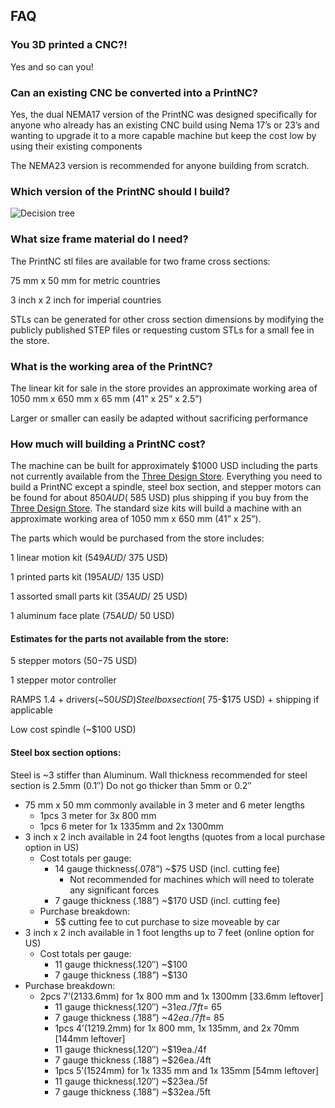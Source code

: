 ## FAQ
### You 3D printed a CNC?!
Yes and so can you!

### Can an existing CNC be converted into a PrintNC?
Yes, the dual NEMA17 version of the PrintNC was designed specifically for anyone who already has an existing CNC build using Nema 17’s or 23’s and wanting to upgrade it to a more capable machine but keep the cost low by using their existing components

The NEMA23 version is recommended for anyone building from scratch.

### Which version of the PrintNC should I build?
![Decision tree](/src/decision_tree.png)

### What size frame material do I need?
The PrintNC stl files are available for two frame cross sections:

75 mm x 50 mm for metric countries

3 inch x 2 inch for imperial countries

STLs can be generated for other cross section dimensions by modifying the publicly published STEP files or requesting custom STLs for a small fee in the store.

### What is the working area of the PrintNC?
The linear kit for sale in the store provides an approximate working area of 1050 mm x 650 mm x 65 mm (41” x 25” x 2.5”)

Larger or smaller can easily be adapted without sacrificing performance

### How much will building a PrintNC cost?
The machine can be built for approximately $1000 USD including the parts not currently available from the [Three Design Store](https://threedesign.store/store/). Everything you need to build a PrintNC except a spindle, steel box section, and stepper motors can be found for about $850 AUD(~$585 USD) plus shipping if you buy from the [Three Design Store](https://threedesign.store/store/). The standard size kits will build a machine with an approximate working area of 1050 mm x 650 mm (41” x 25”).

The parts which would be purchased from the store includes:

1 linear motion kit ($549 AUD/~$375 USD)

1 printed parts kit ($195 AUD/~$135 USD)

1 assorted small parts kit ($35 AUD/ ~$25 USD)

1 aluminum face plate ($75 AUD/~$50 USD)

#### Estimates for the parts not available from the store:
5 stepper motors ($50-$75 USD)

1 stepper motor controller

RAMPS 1.4 + drivers(~$50 USD)
Steel box section (~$75-$175 USD) + shipping if applicable

Low cost spindle (~$100 USD)

#### Steel box section options:

Steel is ~3 stiffer than Aluminum. Wall thickness recommended for steel section is 2.5mm (0.1″) Do not go thicker than 5mm or 0.2″

* 75 mm x 50 mm commonly available in 3 meter and 6 meter lengths
  * 1pcs 3 meter for 3x 800 mm
  * 1pcs 6 meter for 1x 1335mm and 2x 1300mm
* 3 inch x 2 inch available in 24 foot lengths (quotes from a local purchase option in US)
  * Cost totals per gauge:
    * 14 gauge thickness(.078”) ~$75 USD (incl. cutting fee)
      * Not recommended for machines which will need to tolerate any significant forces
    * 7 gauge thickness (.188”) ~$170 USD (incl. cutting fee)
  * Purchase breakdown:
    * 5$ cutting fee to cut purchase to size moveable by car
* 3 inch x 2 inch available in 1 foot lengths up to 7 feet (online option for US)
  * Cost totals per gauge:
    * 11 gauge thickness(.120″)  ~$100
    * 7 gauge thickness (.188”) ~$130
* Purchase breakdown:
  * 2pcs 7’(2133.6mm) for 1x 800 mm and 1x 1300mm [33.6mm leftover]
    * 11 gauge thickness(.120″) ~$31ea./7ft = ~$65
    * 7 gauge thickness (.188”) ~$42ea./7ft = ~$85
    * 1pcs 4’(1219.2mm) for 1x 800 mm, 1x 135mm, and 2x 70mm [144mm leftover]
    * 11 gauge thickness(.120″) ~$19ea./4f
    * 7 gauge thickness (.188”) ~$26ea./4ft
    * 1pcs 5’(1524mm) for 1x 1335 mm and 1x 135mm [54mm leftover]
    * 11 gauge thickness(.120″) ~$23ea./5f
    * 7 gauge thickness (.188”) ~$32ea./5ft
